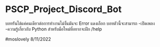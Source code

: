 # PSCP_Project_Discord_Bot

บอทรันได้แค่คนเดียวต่อการทำงานไม่งั้นมันจะ Error แดงเถือก
บอทตัวนี้จะสามารถ
-เปิดเพลง
-ความรู้เกี่ยวกับ Python สำหรับมือใหม่ที่อยากจะฝึก
/help

#moslovely 8/11/2022
